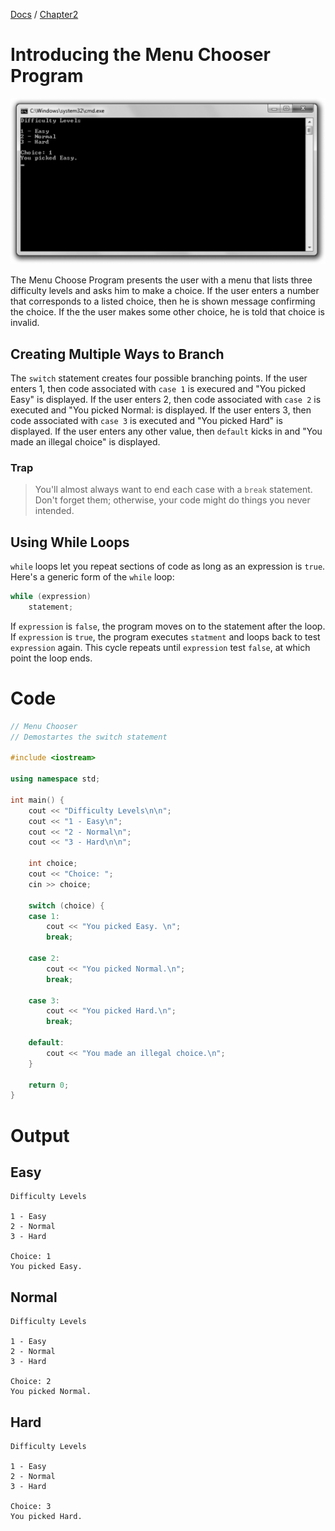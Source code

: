 [Docs](../../docs/) / [Chapter2](../)
# Introducing the Menu Chooser Program

![ScreenShot](../../web/Beginning_Cpp_Through_Game_Programming/Image_089.gif)

The Menu Choose Program presents the user with a menu that lists three difficulty levels and asks him to make a choice. If the user enters a number that corresponds to a listed choice, then he is shown message confirming the choice. If the the user makes some other choice, he is told that choice is invalid.

## Creating Multiple Ways to Branch

The `switch` statement creates four possible branching points. If the user enters 1, then code associated with `case 1` is execured and "You picked Easy" is displayed. If the user enters 2, then code associated with `case 2` is executed and "You picked Normal: is displayed. If the user enters 3, then code associated with `case 3` is executed and "You picked Hard" is displayed. If the user enters any other value, then `default` kicks in and "You made an illegal choice" is displayed.

### Trap
> You'll almost always want to end each case with a `break` statement. Don't forget them; otherwise, your code might do things you never intended.

## Using While Loops

`while` loops let you repeat sections of code as long as an expression is `true`. Here's a generic form of the `while` loop:

```cpp
while (expression)
    statement;
```

If `expression` is `false`, the program moves on to the statement after the loop. If `expression` is `true`, the program executes `statment` and loops back to test `expression` again. This cycle repeats until `expression` test `false`, at which point the loop ends.

# Code
```cpp
// Menu Chooser
// Demostartes the switch statement

#include <iostream>

using namespace std;

int main() {
	cout << "Difficulty Levels\n\n";
	cout << "1 - Easy\n";
	cout << "2 - Normal\n";
	cout << "3 - Hard\n\n";

	int choice;
	cout << "Choice: ";
	cin >> choice;

	switch (choice) {
	case 1: 
		cout << "You picked Easy. \n";
		break;

	case 2: 
		cout << "You picked Normal.\n";
		break;

	case 3: 
		cout << "You picked Hard.\n";
		break;

	default:
		cout << "You made an illegal choice.\n";
	}

	return 0;
}
```

# Output

## Easy
```
Difficulty Levels

1 - Easy
2 - Normal
3 - Hard

Choice: 1
You picked Easy.
```

## Normal
```
Difficulty Levels

1 - Easy
2 - Normal
3 - Hard

Choice: 2
You picked Normal.
```

## Hard
```
Difficulty Levels

1 - Easy
2 - Normal
3 - Hard

Choice: 3
You picked Hard.
```